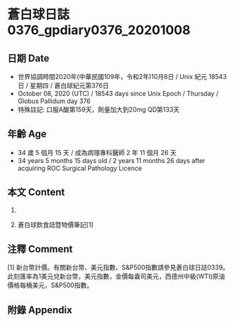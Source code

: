 [_metadata_:encoding]: - "utf-8"
[_metadata_:language]: - "zh-Hant-TW"
[_metadata_:fileformat]: - "markdown"
[_metadata_:MIME_type]: - "text/plain"
[_metadata_:markdown_version]: - "commonmark version 0.29"
[_metadata_:markdown_spec]: - "https://spec.commonmark.org/0.29/"

# 蒼白球日誌0376_gpdiary0376_20201008 #

## 日期 Date ##

* 世界協調時間2020年(中華民國109年，令和2年)10月8日 / Unix 紀元 18543 日 / 星期四 / 蒼白球紀元第376日
* October 08, 2020 (UTC) / 18543 days since Unix Epoch / Thursday / Globus Pallidum day 376
* 特殊註記: 口服A酸第159天，劑量加大到20mg QD第133天

## 年齡 Age ##

* 34 歲 5 個月 15 天 / 成為病理專科醫師 2 年 11 個月 26 天
* 34 years 5 months 15 days old / 2 years 11 months 26 days after acquiring ROC Surgical Pathology Licence

## 本文 Content ##

1. 

    
2. 蒼白球飲食誌暨物價筆記[1]

    

## 注釋 Comment ##

[1] 新台幣計價。有關新台幣、美元指數、S&P500指數請參見蒼白球日誌0339。此刻匯率為1美元兌新台幣，美元指數，金價每盎司美元，西德州中級(WTI)原油價格每桶美元，S&P500指數。



## 附錄 Appendix ##

